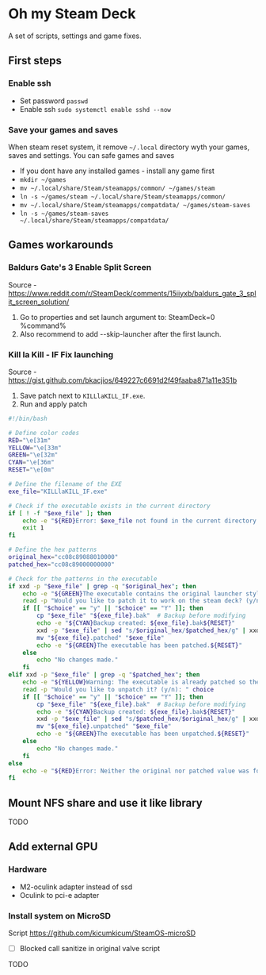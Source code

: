 # Oh my Steam Deck

A set of scripts, settings and game fixes.

## First steps

### Enable ssh

- Set password `passwd`
- Enable ssh `sudo systemctl enable sshd --now`

### Save your games and saves

When steam reset system, it remove `~/.local` directory wyth your games, saves and settings. You can safe games and saves

- If you dont have any installed games - install any game first
- `mkdir ~/games`
- `mv ~/.local/share/Steam/steamapps/common/ ~/games/steam`
- `ln -s ~/games/steam ~/.local/share/Steam/steamapps/common/`
- `mv ~/.local/share/Steam/steamapps/compatdata/ ~/games/steam-saves`
- `ln -s ~/games/steam-saves ~/.local/share/Steam/steamapps/compatdata/`

## Games workarounds

### Baldurs Gate's 3 Enable Split Screen

Source - https://www.reddit.com/r/SteamDeck/comments/15iiyxb/baldurs_gate_3_split_screen_solution/

1. Go to properties and set launch argument to: SteamDeck=0 %command%
2. Also recommend to add --skip-launcher after the first launch.

### Kill la Kill - IF Fix launching

Source - https://gist.github.com/bkacjios/649227c6691d2f49faaba871a11e351b

1. Save patch next to `KILLlaKILL_IF.exe`.
2. Run and apply patch

```sh
#!/bin/bash

# Define color codes
RED="\e[31m"
YELLOW="\e[33m"
GREEN="\e[32m"
CYAN="\e[36m"
RESET="\e[0m"

# Define the filename of the EXE
exe_file="KILLlaKILL_IF.exe"

# Check if the executable exists in the current directory
if [ ! -f "$exe_file" ]; then
    echo -e "${RED}Error: $exe_file not found in the current directory!${RESET}"
    exit 1
fi

# Define the hex patterns
original_hex="cc08c89088010000"
patched_hex="cc08c89000000000"

# Check for the patterns in the executable
if xxd -p "$exe_file" | grep -q "$original_hex"; then
    echo -e "${GREEN}The executable contains the original launcher style.${RESET}"
    read -p "Would you like to patch it to work on the steam deck? (y/n): " choice
    if [[ "$choice" == "y" || "$choice" == "Y" ]]; then
        cp "$exe_file" "${exe_file}.bak"  # Backup before modifying
        echo -e "${CYAN}Backup created: ${exe_file}.bak${RESET}"
        xxd -p "$exe_file" | sed "s/$original_hex/$patched_hex/g" | xxd -r -p > "${exe_file}.patched"
        mv "${exe_file}.patched" "$exe_file"
        echo -e "${GREEN}The executable has been patched.${RESET}"
    else
        echo "No changes made."
    fi
elif xxd -p "$exe_file" | grep -q "$patched_hex"; then
    echo -e "${YELLOW}Warning: The executable is already patched so the launcher works on the steam deck.${RESET}"
    read -p "Would you like to unpatch it? (y/n): " choice
    if [[ "$choice" == "y" || "$choice" == "Y" ]]; then
        cp "$exe_file" "${exe_file}.bak"  # Backup before modifying
        echo -e "${CYAN}Backup created: ${exe_file}.bak${RESET}"
        xxd -p "$exe_file" | sed "s/$patched_hex/$original_hex/g" | xxd -r -p > "${exe_file}.unpatched"
        mv "${exe_file}.unpatched" "$exe_file"
        echo -e "${GREEN}The executable has been unpatched.${RESET}"
    else
        echo "No changes made."
    fi
else
    echo -e "${RED}Error: Neither the original nor patched value was found in the executable.${RESET}"
fi
```

## Mount NFS share and use it like library

TODO

## Add external GPU

### Hardware

- M2-oculink adapter instead of ssd
- Oculink to pci-e adapter

### Install system on MicroSD

Script https://github.com/kicumkicum/SteamOS-microSD
- [ ] Blocked call sanitize in original valve script

TODO
